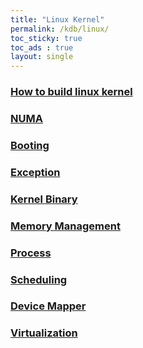 ```yaml
---
title: "Linux Kernel"
permalink: /kdb/linux/
toc_sticky: true
toc_ads : true
layout: single
---
```


### [How to build linux kernel](/kdb/linux/build/)
### [NUMA](/kdb/linux/numa/)
### [Booting](/kdb/linux/boot/)
### [Exception](/kdb/linux/exception/)
### [Kernel Binary](/kdb/linux/binary/)
### [Memory Management](/kdb/linux/memory/)
### [Process](/kdb/linux/process/)
### [Scheduling](/kdb/linux/scheduling/)
### [Device Mapper](/kdb/linux/device_mapper/)
### [Virtualization](/kdb/linux/vm/)


